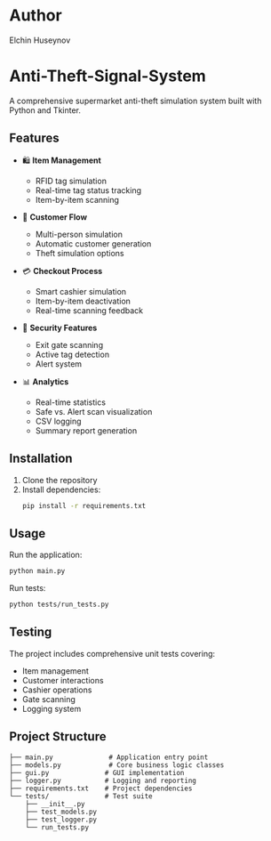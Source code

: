 # Author

Elchin Huseynov

# Anti-Theft-Signal-System

A comprehensive supermarket anti-theft simulation system built with Python and Tkinter.

## Features

- 🛍️ **Item Management**
  - RFID tag simulation
  - Real-time tag status tracking
  - Item-by-item scanning

- 👥 **Customer Flow**
  - Multi-person simulation
  - Automatic customer generation
  - Theft simulation options

- 💳 **Checkout Process**
  - Smart cashier simulation
  - Item-by-item deactivation
  - Real-time scanning feedback

- 🚨 **Security Features**
  - Exit gate scanning
  - Active tag detection
  - Alert system

- 📊 **Analytics**
  - Real-time statistics
  - Safe vs. Alert scan visualization
  - CSV logging
  - Summary report generation

## Installation

1. Clone the repository
2. Install dependencies:
   ```bash
   pip install -r requirements.txt
   ```

## Usage

Run the application:
```bash
python main.py
```

Run tests:
```bash
python tests/run_tests.py
```

## Testing

The project includes comprehensive unit tests covering:
- Item management
- Customer interactions
- Cashier operations
- Gate scanning
- Logging system

## Project Structure

```
├── main.py              # Application entry point
├── models.py            # Core business logic classes
├── gui.py              # GUI implementation
├── logger.py           # Logging and reporting
├── requirements.txt    # Project dependencies
└── tests/              # Test suite
    ├── __init__.py
    ├── test_models.py
    ├── test_logger.py
    └── run_tests.py
```